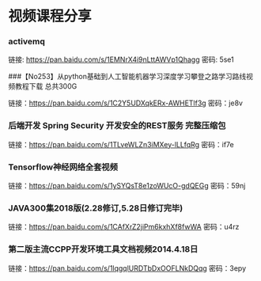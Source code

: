 # 视频课程分享

### activemq
链接: https://pan.baidu.com/s/1EMNrX4i9nLttAWVp1Qhagg 密码: 5se1

###【No253】从python基础到人工智能机器学习深度学习攀登之路学习路线视频教程下载 总共300G

链接：https://pan.baidu.com/s/1C2Y5UDXqkERx-AWHETlf3g 密码：je8v

### 后端开发 Spring Security 开发安全的REST服务 完整压缩包
链接：https://pan.baidu.com/s/1TLveWLZn3iMXey-lLLfqRg 密码：if7e

### Tensorflow神经网络全套视频
链接：https://pan.baidu.com/s/1ySYQsT8e1zoWUcO-gdQEGg 密码：59nj

### JAVA300集2018版(2.28修订,5.28日修订完毕)
链接：https://pan.baidu.com/s/1CAfXrZ2jiPm6kxhXf8fwWA 密码：u4rz

### 第二版主流CCPP开发环境工具文档视频2014.4.18日
链接：https://pan.baidu.com/s/1lqgqlURDTbDxOOFLNkDQqg 密码：3epy